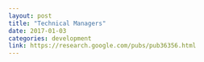 ```yaml
---
layout: post
title: "Technical Managers"
date: 2017-01-03
categories: development
link: https://research.google.com/pubs/pub36356.html
---
```


